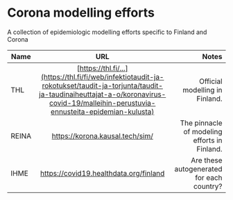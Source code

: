 # Corona modelling efforts
A collection of epidemiologic modelling efforts specific to Finland and Corona

| Name          | URL                                             | Notes                                               |
| ------------- |:-----------------------------------------------:| ---------------------------------------------------:|
| THL           | [https://thl.fi/...](https://thl.fi/fi/web/infektiotaudit-ja-rokotukset/taudit-ja-torjunta/taudit-ja-taudinaiheuttajat-a-o/koronavirus-covid-19/malleihin-perustuvia-ennusteita-epidemian-kulusta)              | Official modelling in Finland. |
| REINA         | https://korona.kausal.tech/sim/                 | The pinnacle of modeling efforts in Finland.        |
| IHME          | https://covid19.healthdata.org/finland          | Are these autogenerated for each country?           |
